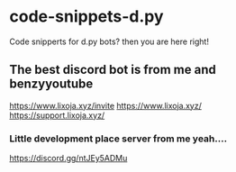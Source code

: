 # code-snippets-d.py
Code snipperts for d.py bots? then you are here right!


## The best discord bot is from me and benzyyoutube
https://www.lixoja.xyz/invite
https://www.lixoja.xyz/
https://support.lixoja.xyz/

### Little development place server from me yeah....
https://discord.gg/ntJEy5ADMu

